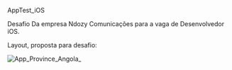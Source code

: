 AppTest_iOS 

Desafio Da empresa  Ndozy Comunicações para a vaga de Desenvolvedor iOS. 

Layout, proposta para desafio: 

![App_Province_Angola_](https://github.com/MarSYs1/Angola_Province/assets/48380842/6592b33f-dd25-43b0-941b-28d79b790d12)

